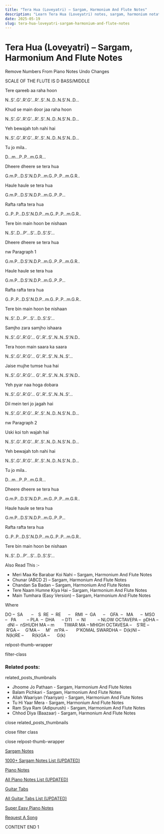 ```yaml
---
title: "Tera Hua (Loveyatri) – Sargam, Harmonium And Flute Notes"
description: "Learn Tera Hua (Loveyatri) notes, sargam, harmonium notations and flute notes. Easy step-by-step tutorial for beginners."
date: 2025-05-19
slug: tera-hua-loveyatri-sargam-harmonium-and-flute-notes
---
```


# Tera Hua (Loveyatri) – Sargam, Harmonium And Flute Notes

Remove Numbers From Piano Notes
Undo Changes

SCALE OF THE FLUTE IS D BASS/MIDDLE

Tere qareeb aa raha hoon

N..S’..G’..R’.G’…R’..S’..N..D..N.S’.N..D…

Khud se main door jaa raha hoon

N..S’..G’..R’.G’…R’..S’..N..D..N.S’.N..D…

Yeh bewajah toh nahi hai

N..S’..G’..R’.G’…R’..S’..N..D..N.S’.N..D…

Tu jo mila..

D…m…P..P…m.G.R…

Dheere dheere se tera hua

G.m.P…D.S’.N.D.P…m.G..P..P…m.G.R..

Haule haule se tera hua

G.m.P…D.S’.N.D.P…m.G..P..P…

Rafta rafta tera hua

G..P..P…D.S’.N.D.P…m.G..P..P…m.G.R..

Tere bin main hoon be nishaan

N..S’..D…P’…S’…D..S’.S’…

Dheere dheere se tera hua

nw Paragraph 1

G.m.P…D.S’.N.D.P…m.G..P..P…m.G.R..

Haule haule se tera hua

G.m.P…D.S’.N.D.P…m.G..P..P…

Rafta rafta tera hua

G..P..P…D.S’.N.D.P…m.G..P..P…m.G.R..

Tere bin main hoon be nishaan

N..S’..D…P’…S’…D..S’.S’…

Samjho zara samjho ishaara

N..S’..G’..R’.G’… G’..R’..S’..N..N..S’.N.D..

Tera hoon main saara ka saara

N..S’..G’..R’.G’… G’..R’..S’..N..N..S’…

Jaise mujhe tumse hua hai

N..S’..G’..R’.G’… G’..R’..S’..N..N..S’.N.D..

Yeh pyar naa hoga dobara

N..S’..G’..R’.G’… G’..R’..S’..N..N..S’…

Dil mein teri jo jagah hai

N..S’..G’..R’.G’…R’..S’..N..D..N.S’.N..D…

nw Paragraph 2

Uski koi toh wajah hai

N..S’..G’..R’.G’…R’..S’..N..D..N.S’.N..D…

Yeh bewajah toh nahi hai

N..S’..G’..R’.G’…R’..S’..N..D..N.S’.N..D…

Tu jo mila..

D…m…P..P…m.G.R…

Dheere dheere se tera hua

G.m.P…D.S’.N.D.P…m.G..P..P…m.G.R..

Haule haule se tera hua

G.m.P…D.S’.N.D.P…m.G..P..P…

Rafta rafta tera hua

G..P..P…D.S’.N.D.P…m.G..P..P…m.G.R..

Tere bin main hoon be nishaan

N..S’..D…P’…S’…D..S’.S’…

Also Read This :-

* Meri Maa Ke Barabar Koi Nahi – Sargam, Harmonium And Flute Notes
* Chunar (ABCD 2) – Sargam, Harmonium And Flute Notes
* Chandan Sa Badan – Sargam, Harmonium And Flute Notes
* Tere Naam Humne Kiya Hai – Sargam, Harmonium And Flute Notes
* Main Tumhara (Easy Version) – Sargam, Harmonium And Flute Notes

Where

DO –  SA       –    S  RE  –  RE      –    RMI  –  GA      –    GFA  –   MA      –  MSO  –   PA         – PLA  –  DHA      – DTI    –  NI          – NLOW OCTAVEPA –  pDHA –  dNI –  nSHUDH MA – m        TIWAR MA – MHIGH OCTAVESA –    S’RE –     R’GA –     G’MA –     M’   m’PA –       P’KOMAL SWARDHA –  D(k)NI –       N(k)RE –       R(k)GA –      G(k)

relpost-thumb-wrapper

filter-class

### Related posts:

related_posts_thumbnails

* Jhoome Jo Pathaan - Sargam, Harmonium And Flute Notes
* Balam Pichkari - Sargam, Harmonium And Flute Notes
* Allah Waariyan (Yaariyan) - Sargam, Harmonium And Flute Notes
* Tu Hi Yaar Mera - Sargam, Harmonium  And Flute Notes
* Ram Siya Ram (Adipurush) - Sargam, Harmonium And Flute Notes
* Chhod Diya (Baazaar) - Sargam, Harmonium And Flute Notes

close related_posts_thumbnails

close filter class

close relpost-thumb-wrapper

[Sargam Notes](https://www.notationsworld.com/sargam-notes.html)

[1000+ Sargam Notes List (UPDATED)](https://www.notationsworld.com/all-songs-list-sargam-notes.html)

[Piano Notes](https://www.notationsworld.com/piano-notes.html)

[All Piano Notes List (UPDATED)](https://www.notationsworld.com/all-songs-list-piano-notes.html)

[Guitar Tabs](https://www.notationsworld.com/guitar-tabs.html)

[All Guitar Tabs List (UPDATED)](https://www.notationsworld.com/all-songs-list-guitar-tabs.html)

[Super Easy Piano Notes](https://studywall.in/)

[Request A Song](https://www.notationsworld.com/request-a-song.html)

CONTENT END 1

